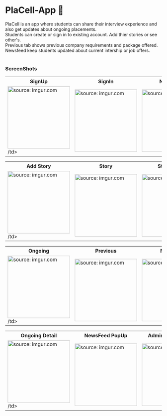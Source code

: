  # PlaCell-App :iphone:
PlaCell is an app where students can share their interview experience and also get updates about ongoing placements.<br>
Students can create or sign in to existing account. Add thier stories or see other's.<br>
Previous tab shows previous company requirements and package offered.<br>
Newsfeed keep students updated about current intership or job offers.<br>
<br>
### ScreenShots
<table>
  <tbody>
    <tr>
      <th>SignUp</th>
      <th>SignIn</th>
      <th>NavDrawer</th>
    </tr>
    <tr>
      <td><img src="https://i.imgur.com/f8d701N.png" title="source: imgur.com" width=200px/>/td>
      <td><img src="https://i.imgur.com/YxlNTz3.png" title="source: imgur.com" width=200px/></td>
      <td><img src="https://i.imgur.com/bKWq5Xx.png" title="source: imgur.com" width=200px/></td>
    </tr>
  </tbody>
</table>

<table>
  <tbody>
    <tr>
      <th>Add Story</th>
      <th>Story</th>
      <th>Story PopUp</th>
    </tr>
    <tr>
      <td><img src="https://i.imgur.com/zGsmIJb.png" title="source: imgur.com" width=200px/>/td>
      <td><img src="https://i.imgur.com/hDbwLfs.png" title="source: imgur.com" width=200px/></td>
      <td><img src="https://i.imgur.com/yFALJLz.png" title="source: imgur.com" width=200px/></td>
    </tr>
  </tbody>
</table>

<table>
  <tbody>
    <tr>
      <th>Ongoing</th>
      <th>Previous</th>
      <th>NewsFeed</th>
    </tr>
    <tr>
      <td><img src="https://i.imgur.com/Nb6n5El.png" title="source: imgur.com" width=200px/>/td>
      <td><img src="https://i.imgur.com/QdXsuJy.png" title="source: imgur.com" width=200px/></td>
      <td><img src="https://i.imgur.com/a04oZ3a.png" title="source: imgur.com" width=200px/></td>
    </tr>
  </tbody>
</table>

<table>
  <tbody>
    <tr>
      <th>Ongoing Detail</th>
      <th>NewsFeed PopUp</th>
      <th>Admin Delete PopUp</th>
    </tr>
    <tr>
      <td><img src="https://i.imgur.com/muMoWsB.png" title="source: imgur.com" width=200px/>/td>
      <td><img src="https://i.imgur.com/xvusAvp.png" title="source: imgur.com" width=200px/></td>
      <td><img src="https://i.imgur.com/zE0bAZm.png" title="source: imgur.com" width=200px/></td>
    </tr>
  </tbody>
</table>
